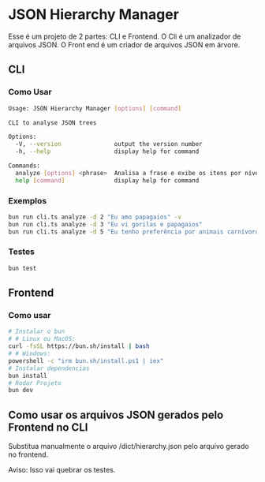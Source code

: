 # JSON Hierarchy Manager

Esse é um projeto de 2 partes: CLI e Frontend. O Cli é um analizador de arquivos JSON. O Front end é um criador de arquivos JSON em árvore.

## CLI

### Como Usar

```bash
Usage: JSON Hierarchy Manager [options] [command]

CLI to analyse JSON trees

Options:
  -V, --version               output the version number
  -h, --help                  display help for command

Commands:
  analyze [options] <phrase>  Analisa a frase e exibe os itens por nível de profundidade.
  help [command]              display help for command
```

### Exemplos

```bash
bun run cli.ts analyze -d 2 "Eu amo papagaios" -v
bun run cli.ts analyze -d 3 "Eu vi gorilas e papagaios"
bun run cli.ts analyze -d 5 "Eu tenho preferência por animais carnívoros"
```

### Testes

```bash
bun test
```

## Frontend

### Como usar

```bash
# Instalar o bun 
# # Linux ou MacOS:
curl -fsSL https://bun.sh/install | bash
# # Windows:
powershell -c "irm bun.sh/install.ps1 | iex"
# Instalar dependencias
bun install
# Rodar Projeto
bun dev
```

## Como usar os arquivos JSON gerados pelo Frontend no CLI

Substitua manualmente o arquivo /dict/hierarchy.json pelo arquivo gerado no frontend.

Aviso: Isso vai quebrar os testes.
